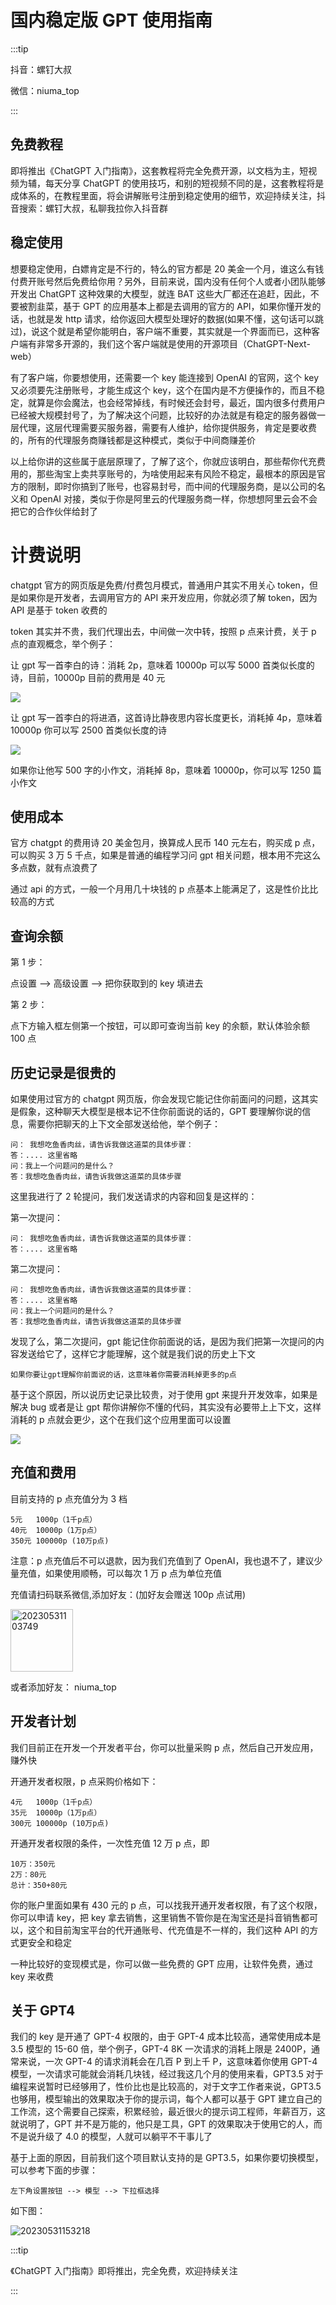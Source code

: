 # 国内稳定版 GPT 使用指南

:::tip

抖音：螺钉大叔

微信：niuma_top

:::

## 免费教程

即将推出《ChatGPT 入门指南》，这套教程将完全免费开源，以文档为主，短视频为辅，每天分享 ChatGPT 的使用技巧，和别的短视频不同的是，这套教程将是成体系的，在教程里面，将会讲解账号注册到稳定使用的细节，欢迎持续关注，抖音搜索：螺钉大叔，私聊我拉你入抖音群

## 稳定使用

想要稳定使用，白嫖肯定是不行的，特么的官方都是 20 美金一个月，谁这么有钱付费开账号然后免费给你用？另外，目前来说，国内没有任何个人或者小团队能够开发出 ChatGPT 这种效果的大模型，就连 BAT 这些大厂都还在追赶，因此，不要被割韭菜，基于 GPT 的应用基本上都是去调用的官方的 API，如果你懂开发的话，也就是发 http 请求，给你返回大模型处理好的数据(如果不懂，这句话可以跳过)，说这个就是希望你能明白，客户端不重要，其实就是一个界面而已，这种客户端有非常多开源的，我们这个客户端就是使用的开源项目（ChatGPT-Next-web）

有了客户端，你要想使用，还需要一个 key 能连接到 OpenAI 的官网，这个 key 又必须要先注册账号，才能生成这个 key，这个在国内是不方便操作的，而且不稳定，就算是你会魔法，也会经常掉线，有时候还会封号，最近，国内很多付费用户已经被大规模封号了，为了解决这个问题，比较好的办法就是有稳定的服务器做一层代理，这层代理需要买服务器，需要有人维护，给你提供服务，肯定是要收费的，所有的代理服务商赚钱都是这种模式，类似于中间商赚差价

以上给你讲的这些属于底层原理了，了解了这个，你就应该明白，那些帮你代充费用的，那些淘宝上卖共享账号的，为啥使用起来有风险不稳定，最根本的原因是官方的限制，即时你搞到了账号，也容易封号，而中间的代理服务商，是以公司的名义和 OpenAI 对接，类似于你是阿里云的代理服务商一样，你想想阿里云会不会把它的合作伙伴给封了

# 计费说明

chatgpt 官方的网页版是免费/付费包月模式，普通用户其实不用关心 token，但是如果你是开发者，去调用官方的 API 来开发应用，你就必须了解 token，因为 API 是基于 token 收费的

token 其实并不贵，我们代理出去，中间做一次中转，按照 p 点来计费，关于 p 点的直观概念，举个例子：

让 gpt 写一首李白的诗：消耗 2p，意味着 10000p 可以写 5000 首类似长度的诗，目前，10000p 目前的费用是 40 元

![](./public/2023-05-28-11-13-09.png)

让 gpt 写一首李白的将进酒，这首诗比静夜思内容长度更长，消耗掉 4p，意味着 10000p 你可以写 2500 首类似长度的诗

![](./public/2023-05-28-11-14-54.png)

如果你让他写 500 字的小作文，消耗掉 8p，意味着 10000p，你可以写 1250 篇小作文

## 使用成本

官方 chatgpt 的费用诗 20 美金包月，换算成人民币 140 元左右，购买成 p 点，可以购买 3 万 5 千点，如果是普通的编程学习问 gpt 相关问题，根本用不完这么多点数，就有点浪费了

通过 api 的方式，一般一个月用几十块钱的 p 点基本上能满足了，这是性价比比较高的方式

## 查询余额

第 1 步：

点设置 --> 高级设置 --> 把你获取到的 key 填进去

第 2 步：

点下方输入框左侧第一个按钮，可以即可查询当前 key 的余额，默认体验余额 100 点

## 历史记录是很贵的

如果使用过官方的 chatgpt 网页版，你会发现它能记住你前面问的问题，这其实是假象，这种聊天大模型是根本记不住你前面说的话的，GPT 要理解你说的信息，需要你把聊天的上下文全部发送给他，举个例子：

```
问： 我想吃鱼香肉丝，请告诉我做这道菜的具体步骤：
答：.... 这里省略
问：我上一个问题问的是什么？
答：我想吃鱼香肉丝，请告诉我做这道菜的具体步骤
```

这里我进行了 2 轮提问，我们发送请求的内容和回复是这样的：

第一次提问：

```
问： 我想吃鱼香肉丝，请告诉我做这道菜的具体步骤：
答：.... 这里省略
```

第二次提问：

```
问： 我想吃鱼香肉丝，请告诉我做这道菜的具体步骤：
答：.... 这里省略
问：我上一个问题问的是什么？
答：我想吃鱼香肉丝，请告诉我做这道菜的具体步骤
```

发现了么，第二次提问，gpt 能记住你前面说的话，是因为我们把第一次提问的内容发送给它了，这样它才能理解，这个就是我们说的历史上下文

```
如果你要让gpt理解你前面说的话，这意味着你需要消耗掉更多的p点
```

基于这个原因，所以说历史记录比较贵，对于使用 gpt 来提升开发效率，如果是解决 bug 或者是让 gpt 帮你讲解你不懂的代码，其实没有必要带上上下文，这样消耗的 p 点就会更少，这个在我们这个应用里面可以设置

![](./public/2023-05-28-11-33-03.png)

## 充值和费用

目前支持的 p 点充值分为 3 档

```
5元   1000p（1千p点）
40元  10000p（1万p点）
350元 100000p (10万p点)
```

注意：p 点充值后不可以退款，因为我们充值到了 OpenAI，我也退不了，建议少量充值，如果使用顺畅，可以每次 1 万 p 点为单位充值

充值请扫码联系微信,添加好友：(加好友会赠送 100p 点试用)

<div id="wechat"></div>

![20230531103749](https://nodeing-com-1252923609.cos.ap-chengdu.myqcloud.com//document20230531103749.png)

<style>

  #wechat+p img{
    width:100px;
  }
</style>

或者添加好友： niuma_top

## 开发者计划

我们目前正在开发一个开发者平台，你可以批量采购 p 点，然后自己开发应用，赚外快

开通开发者权限，p 点采购价格如下：

```
4元   1000p（1千p点）
35元  10000p（1万p点）
300元 100000p (10万p点)
```

开通开发者权限的条件，一次性充值 12 万 p 点，即

```
10万：350元
2万：80元
总计：350+80元
```

你的账户里面如果有 430 元的 p 点，可以找我开通开发者权限，有了这个权限，你可以申请 key，把 key 拿去销售，这里销售不管你是在淘宝还是抖音销售都可以，这个和目前淘宝平台的代开通账号、代充值是不一样的，我们这种 API 的方式更安全和稳定

一种比较好的变现模式是，你可以做一些免费的 GPT 应用，让软件免费，通过 key 来收费

## 关于 GPT4

我们的 key 是开通了 GPT-4 权限的，由于 GPT-4 成本比较高，通常使用成本是 3.5 模型的 15-60 倍，举个例子，GPT-4 8K 一次请求的消耗上限是 2400P，通常来说，一次 GPT-4 的请求消耗会在几百 P 到上千 P，这意味着你使用 GPT-4 模型，一次请求可能就会消耗几块钱，经过我这几个月的使用来看，GPT3.5 对于编程来说暂时已经够用了，性价比也是比较高的，对于文字工作者来说，GPT3.5 也够用，模型输出的效果取决于你的提示词，每个人都可以基于 GPT 建立自己的工作流，这个需要自己探索，积累经验，最近很火的提示词工程师，年薪百万，这就说明了，GPT 并不是万能的，他只是工具，GPT 的效果取决于使用它的人，而不是说升级了 4.0 的模型，人就可以躺平不干事儿了

基于上面的原因，目前我们这个项目默认支持的是 GPT3.5，如果你要切换模型，可以参考下面的步骤：

```
左下角设置按钮 --> 模型 --> 下拉框选择
```

如下图：

![20230531153218](https://nodeing-com-1252923609.cos.ap-chengdu.myqcloud.com//document20230531153218.png)

:::tip

《ChatGPT 入门指南》即将推出，完全免费，欢迎持续关注

:::
